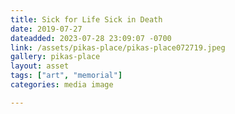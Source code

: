 ```yaml
---
title: Sick for Life Sick in Death
date: 2019-07-27
dateadded: 2023-07-28 23:09:07 -0700
link: /assets/pikas-place/pikas-place072719.jpeg
gallery: pikas-place
layout: asset
tags: ["art", "memorial"]
categories: media image

--- 
```

